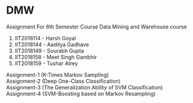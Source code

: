# DMW
Assignment For 6th Semester Course Data Mining and Warehouse course

1. IIT2018114 - Harsh Goyal  <br/>
2. IIT2018144 - Aaditya Gadhave <br/>
3. IIT2018149 - Sourabh Gupta <br/>
4. IIT2018158 - Meet Singh Gambhir <br/>
5. IIT2018159 - Tushar Atrey <br/>

Assignment-1 (K-Times Markov Sampling) <br/>
Assignment-2 (Deep One-Class Classification) <br/>
Assignment-3 (The Generalization Ability of SVM Classification) <br/>
Assignment-4 (SVM-Boosting based on Markov Resampling) <br/>

